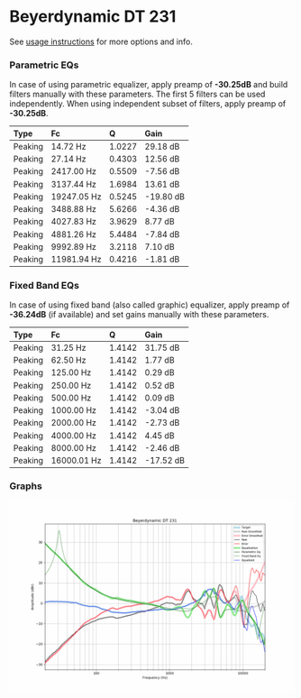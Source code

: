 # Beyerdynamic DT 231
See [usage instructions](https://github.com/jaakkopasanen/AutoEq#usage) for more options and info.

### Parametric EQs
In case of using parametric equalizer, apply preamp of **-30.25dB** and build filters manually
with these parameters. The first 5 filters can be used independently.
When using independent subset of filters, apply preamp of **-30.25dB**.

| Type    | Fc          |      Q | Gain      |
|:--------|:------------|:-------|:----------|
| Peaking | 14.72 Hz    | 1.0227 | 29.18 dB  |
| Peaking | 27.14 Hz    | 0.4303 | 12.56 dB  |
| Peaking | 2417.00 Hz  | 0.5509 | -7.56 dB  |
| Peaking | 3137.44 Hz  | 1.6984 | 13.61 dB  |
| Peaking | 19247.05 Hz | 0.5245 | -19.80 dB |
| Peaking | 3488.88 Hz  | 5.6266 | -4.36 dB  |
| Peaking | 4027.83 Hz  | 3.9629 | 8.77 dB   |
| Peaking | 4881.26 Hz  | 5.4484 | -7.84 dB  |
| Peaking | 9992.89 Hz  | 3.2118 | 7.10 dB   |
| Peaking | 11981.94 Hz | 0.4216 | -1.81 dB  |

### Fixed Band EQs
In case of using fixed band (also called graphic) equalizer, apply preamp of **-36.24dB**
(if available) and set gains manually with these parameters.

| Type    | Fc          |      Q | Gain      |
|:--------|:------------|:-------|:----------|
| Peaking | 31.25 Hz    | 1.4142 | 31.75 dB  |
| Peaking | 62.50 Hz    | 1.4142 | 1.77 dB   |
| Peaking | 125.00 Hz   | 1.4142 | 0.29 dB   |
| Peaking | 250.00 Hz   | 1.4142 | 0.52 dB   |
| Peaking | 500.00 Hz   | 1.4142 | 0.09 dB   |
| Peaking | 1000.00 Hz  | 1.4142 | -3.04 dB  |
| Peaking | 2000.00 Hz  | 1.4142 | -2.73 dB  |
| Peaking | 4000.00 Hz  | 1.4142 | 4.45 dB   |
| Peaking | 8000.00 Hz  | 1.4142 | -2.46 dB  |
| Peaking | 16000.01 Hz | 1.4142 | -17.52 dB |

### Graphs
![](./Beyerdynamic%20DT%20231.png)